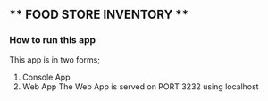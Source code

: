## ** FOOD STORE INVENTORY **

### How to run this app
This app is in two forms;
1. Console App
2. Web App
The Web App is served on PORT 3232 using localhost